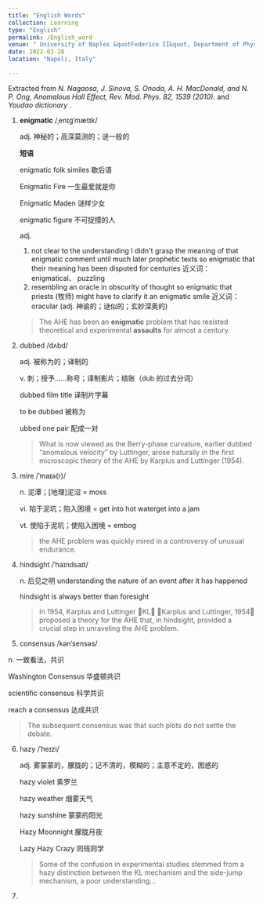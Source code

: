 ```yaml
---
title: "English Words"
collection: Learning
type: "English"
permalink: /English_word
venue: " University of Naples &quotFederico II&quot, Department of Physics"
date: 2022-03-28
location: "Napoli, Italy"

---
```


Extracted from *N. Nagaosa, J. Sinova, S. Onoda, A. H. MacDonald, and N. P. Ong, Anomalous Hall Effect, Rev. Mod. Phys. 82, 1539 (2010).*  and  *Youdao dictionary* .



1. **enigmatic** /ˌenɪɡˈmætɪk/  

   adj. 神秘的；高深莫测的；谜一般的

   **短语**

   enigmatic folk similes 歇后语

   Enigmatic Fire 一生最爱就是你

   Enigmatic Maden 谜样少女

   enigmatic figure 不可捉摸的人

   adj.

   1. not clear to the understanding
      I didn't grasp the meaning of that enigmatic comment until much later
      prophetic texts so enigmatic that their meaning has been disputed for centuries
      近义词： enigmatical、 puzzling
   2. resembling an oracle in obscurity of thought
      so enigmatic that priests (牧师) might have to clarify it
      an enigmatic smile
      近义词： oracular (adj. 神谕的；谜似的；玄妙深奥的)

   >The AHE has been an **enigmatic** problem that has resisted theoretical and experimental **assaults** for almost a century.

2. dubbed /dʌbd/ 

   adj. 被称为的；译制的

   v. 刺；授予……称号；译制影片；结账（dub 的过去分词）

   dubbed film title 译制片字幕

   to be dubbed 被称为

   ubbed one pair 配成一对

   >What is now viewed as the Berry-phase curvature, earlier dubbed “anomalous velocity” by Luttinger, arose naturally in the first microscopic theory of the AHE by Karplus and Luttinger (1954).

3. mire  /ˈmaɪə(r)/ 

   n. 泥潭；[地理]泥沼 = moss

   vi. 陷于泥坑；陷入困境 = get into hot waterget into a jam

   vt. 使陷于泥坑；使陷入困境 = embog

   >the AHE problem was quickly mired in a controversy of unusual endurance.

4. hindsight  /ˈhaɪndsaɪt/

   n. 后见之明 understanding the nature of an event after it has happened

   hindsight is always better than foresight

   >In 1954, Karplus and Luttinger KL Karplus and Luttinger, 1954 proposed a theory for the AHE that, in hindsight, provided a crucial step in unraveling the AHE problem.

5.  consensus /kənˈsensəs/ 

   n. 一致看法，共识

   Washington Consensus 华盛顿共识

   scientific consensus 科学共识

   reach a consensus 达成共识

   >The subsequent consensus was that such plots do not settle the debate.

6. hazy  /ˈheɪzi/

   adj. 雾蒙蒙的，朦胧的；记不清的，模糊的；主意不定的，困惑的

   hazy violet 紫罗兰

   hazy weather 烟雾天气

   hazy sunshine 蒙蒙的阳光

   Hazy Moonnight 朦胧月夜

   Lazy Hazy Crazy 同班同学

   >Some of the confusion in experimental studies stemmed from a hazy distinction between the KL mechanism and the side-jump mechanism, a poor understanding...

7. 


